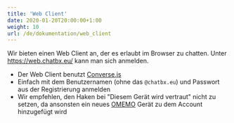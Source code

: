 ```yaml
---
title: 'Web Client'
date: 2020-01-20T20:00:00+1:00
weight: 10
url: /de/dokumentation/web_client
---
```


Wir bieten einen Web Client an, der es erlaubt im Browser zu chatten. Unter https://web.chatbx.eu/ kann man sich anmelden.

* Der Web Client benutzt [Converse.js](https://conversejs.org/)
* Einfach mit dem Benutzernamen (ohne das `@chatbx.eu`) und Passwort aus der Registrierung anmelden
* Wir empfehlen, den Haken bei "Diesem Gerät wird vertraut" nicht zu setzen, da ansonsten ein neues [OMEMO](../omemo/) Gerät zu dem Account hinzugefügt wird
